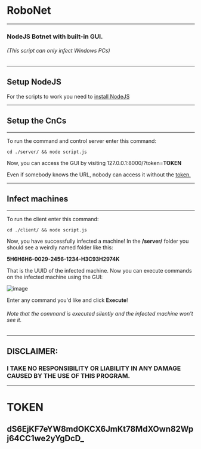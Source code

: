 # RoboNet
---

### NodeJS Botnet with built-in GUI.
###### (This script can only infect Windows PCs)
---
## Setup NodeJS

For the scripts to work you need to <a href="https://nodejs.org/en/download/">install NodeJS</a>

---

## Setup the CnCs
---

To run the command and control server enter this command:

```
cd ./server/ && node script.js
```

Now, you can access the GUI by visiting 127.0.0.1:8000/?token=<b>TOKEN</b>
<br>

Even if somebody knows the URL, nobody can access it without the <a href="https://github.com/BoraOfficial/RoboNet/blob/main/README.md#ds6ejkf7eyw8mdokcx6jmkt78mdxown82wpj64cc1we2yygdcd_">token.</a>




---

## Infect machines

---

To run the client enter this command:

```
cd ./client/ && node script.js
```

Now, you have successfully infected a machine! In the <b>/server/</b> folder you should see a weirdly named folder like this:

<b>5H6H6H6-0029-2456-1234-H3C93H2974K</b>

That is the UUID of the infected machine. Now you can execute commands on the infected machine using the GUI:

![image](https://user-images.githubusercontent.com/94760052/202205704-c64ef50f-1650-492a-9872-6aa1078fe527.png)

Enter any command you'd like and click <b>Execute</b>!

###### Note that the command is executed silently and the infected machine won't see it.

---

## DISCLAIMER:
### I TAKE NO RESPONSIBILITY OR LIABILITY IN ANY DAMAGE CAUSED BY THE USE OF THIS PROGRAM.

---
# TOKEN

<b>dS6EjKF7eYW8mdOKCX6JmKt78MdXOwn82Wpj64CC1we2yYgDcD_</b>
---

